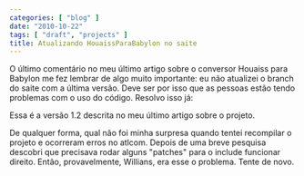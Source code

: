 ```yaml
---
categories: [ "blog" ]
date: "2010-10-22"
tags: [ "draft", "projects" ]
title: Atualizando HouaissParaBabylon no saite
---
```

O último comentário no meu último artigo sobre o conversor Houaiss para Babylon me fez lembrar de algo muito importante: eu não atualizei o branch do saite com a última versão. Deve ser por isso que as pessoas estão tendo problemas com o uso do código. Resolvo isso já:

Essa é a versão 1.2 descrita no meu último artigo sobre o projeto.

De qualquer forma, qual não foi minha surpresa quando tentei recompilar o projeto e ocorreram erros no atlcom. Depois de uma breve pesquisa descobri que precisava rodar alguns "patches" para o include funcionar direito. Então, provavelmente, Willians, era esse o problema. Tente de novo.

